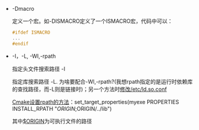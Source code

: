 - -Dmacro

    定义一个宏。如-DISMACRO定义了一个ISMACRO宏，代码中可以：

    ```c++
    #ifdef ISMACRO
    ...
    #endif
    ```

- -I，-L, -WI,-rpath

    指定头文件搜索路径 -I

    指定库搜索路径 -L. 为啥要配合-Wl,-rpath?(我想rpath指定的是运行时依赖库的查找路径，而-L则是链接时)；另一个方法时[修改/etc/ld.so.conf](https://blog.csdn.net/mybelief321/article/details/9099659)

    [Cmake设置rpath的方法](https://love.junzimu.com/archives/2758)：set_target_properties(myexe PROPERTIES INSTALL_RPATH "$ORIGIN;$ORIGIN/../lib")

    其中[$ORIGIN](https://blog.csdn.net/chengyq116/article/details/104552007)为可执行文件的路径

